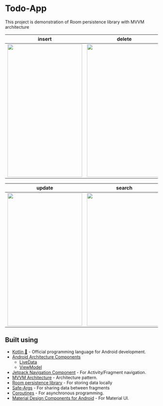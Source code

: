 # Todo-App
This project is demonstration of Room persistence library with MVVM architecture 

insert             |  delete
:-------------------------:|:-------------------------:
<img src="https://gitlab.com/aman043358sagar/Todo-App/-/raw/master/Files/insert.gif" width="246" height="438">  |  <img src="https://gitlab.com/aman043358sagar/Todo-App/-/raw/master/Files/delete.gif" width="246" height="438">


update             |  search
:-------------------------:|:-------------------------:
<img src="https://gitlab.com/aman043358sagar/Todo-App/-/raw/master/Files/update.gif" width="246" height="438">  |  <img src="https://gitlab.com/aman043358sagar/Todo-App/-/raw/master/Files/search.gif" width="246" height="438">

  
## Built using
- [Kotlin 💙](https://kotlinlang.org/) - Official programming language for Android development.
- [Android Architecture Components](https://developer.android.com/topic/libraries/architecture)
  - [LiveData](https://developer.android.com/topic/libraries/architecture/livedata)
  - [ViewModel](https://developer.android.com/topic/libraries/architecture/viewmodel)
- [Jetpack Navigation Component](https://developer.android.com/guide/navigation/) - For Activity/Fragment navigation.
- [MVVM Architecture](https://www.journaldev.com/20292/android-mvvm-design-pattern) - Architecture pattern.
- [Room persistence library](https://developer.android.com/codelabs/android-room-with-a-view-kotlin#0) - For storing data locally
- [Safe-Args](https://developer.android.com/guide/navigation/navigation-pass-data) - For sharing data between fragments
- [Coroutines](https://kotlinlang.org/docs/reference/coroutines-overview.html) - For asynchronous programming.
- [Material Design Components for Android](https://material.io/android) - For Material UI.
